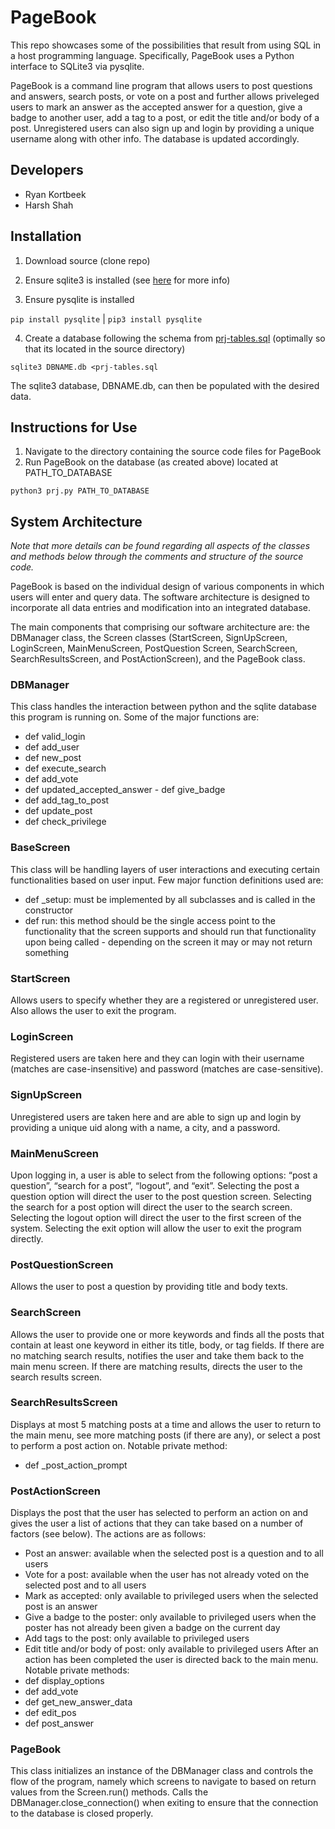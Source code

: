 # PageBook
This repo showcases some of the possibilities that result from using SQL in a host programming language. Specifically, PageBook uses a Python interface to SQLite3 via pysqlite.

PageBook is a command line program that allows users to post questions and answers, search posts, or vote on a post and further allows priveleged users to mark an answer as the accepted answer for a question, give a badge to another user, add a tag to a post, or edit the title and/or body of a post. Unregistered users can also sign up and login by providing a unique username along with other info. The database is updated accordingly.

## Developers
- Ryan Kortbeek
- Harsh Shah

## Installation
1. Download source (clone repo)

2. Ensure sqlite3 is installed (see [here](https://www.sqlite.org/download.html) for more info)

3. Ensure pysqlite is installed

`pip install pysqlite` | `pip3 install pysqlite`

4. Create a database following the schema from [prj-tables.sql](https://github.com/ryankortbeek/PageBook/blob/master/prj-tables.sql) (optimally so that its located in the source directory)

`sqlite3 DBNAME.db <prj-tables.sql`

The sqlite3 database, DBNAME.db, can then be populated with the desired data.

## Instructions for Use
1. Navigate to the directory containing the source code files for PageBook
2. Run PageBook on the database (as created above) located at PATH_TO_DATABASE

`python3 prj.py PATH_TO_DATABASE`

## System Architecture
*Note that more details can be found regarding all aspects of the classes and methods below through the comments and structure of the source code.*

PageBook is based on the individual design of various components in which users will enter and query data. The software architecture is designed to incorporate all data entries and modification into an integrated database.

The main components that comprising our software architecture are: the DBManager class, the Screen classes (StartScreen, SignUpScreen, LoginScreen, MainMenuScreen, PostQuestion Screen, SearchScreen, SearchResultsScreen, and PostActionScreen), and the PageBook class.

### DBManager
This class handles the interaction between python and the sqlite database this program is running on. Some of the major functions are:
- def valid_login
- def add_user
- def new_post
- def execute_search
- def add_vote
- def updated_accepted_answer - def give_badge
- def add_tag_to_post
- def update_post
- def check_privilege

### BaseScreen
This class will be handling layers of user interactions and executing certain functionalities based on user input. Few major function definitions used are:
- def _setup: must be implemented by all subclasses and is called in the constructor
- def run: this method should be the single access point to the functionality that the screen
supports and should run that functionality upon being called - depending on the screen it may
or may not return something

### StartScreen
Allows users to specify whether they are a registered or unregistered user. Also allows the user to exit the program.

### LoginScreen
Registered users are taken here and they can login with their username (matches are case-insensitive) and password (matches are case-sensitive).

### SignUpScreen
Unregistered users are taken here and are able to sign up and login by providing a unique uid along with a name, a city, and a password.

### MainMenuScreen
Upon logging in, a user is able to select from the following options: “post a question”, “search for a post”, “logout”, and “exit”. Selecting the post a question option will direct the user to the post question screen. Selecting the search for a post option will direct the user to the search screen. Selecting the logout option will direct the user to the first screen of the system. Selecting the exit option will allow the user to exit the program directly.

### PostQuestionScreen
Allows the user to post a question by providing title and body texts.

### SearchScreen
Allows the user to provide one or more keywords and finds all the posts that contain at least one keyword in either its title, body, or tag fields. If there are no matching search results, notifies the user and take them back to the main menu screen. If there are matching results, directs the user to the search results screen.

### SearchResultsScreen
Displays at most 5 matching posts at a time and allows the user to return to the main menu, see more matching posts (if there are any), or select a post to perform a post action on.
Notable private method:
- def _post_action_prompt

### PostActionScreen
Displays the post that the user has selected to perform an action on and gives the user a list of actions that they can take based on a number of factors (see below). The actions are as follows:
- Post an answer: available when the selected post is a question and to all users
- Vote for a post: available when the user has not already voted on the selected post and to all
users
- Mark as accepted: only available to privileged users when the selected post is an answer
- Give a badge to the poster: only available to privileged users when the poster has not
already been given a badge on the current day
- Add tags to the post: only available to privileged users
- Edit title and/or body of post: only available to privileged users
After an action has been completed the user is directed back to the main menu. Notable private methods:
- def display_options 
- def add_vote
- def get_new_answer_data
- def edit_pos
- def post_answer

### PageBook
This class initializes an instance of the DBManager class and controls the flow of the program, namely which screens to navigate to based on return values from the Screen.run() methods. Calls the DBManager.close_connection() when exiting to ensure that the connection to the database is closed properly.
